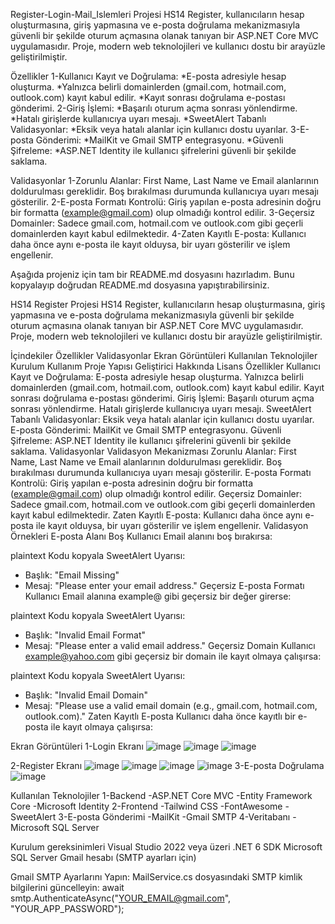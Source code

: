 Register-Login-Mail_Islemleri Projesi
HS14 Register, kullanıcıların hesap oluşturmasına, giriş yapmasına ve e-posta doğrulama mekanizmasıyla güvenli bir şekilde oturum açmasına olanak tanıyan bir ASP.NET Core MVC uygulamasıdır. Proje, modern web teknolojileri ve kullanıcı dostu bir arayüzle geliştirilmiştir.

Özellikler
1-Kullanıcı Kayıt ve Doğrulama:
*E-posta adresiyle hesap oluşturma.
*Yalnızca belirli domainlerden (gmail.com, hotmail.com, outlook.com) kayıt kabul edilir.
*Kayıt sonrası doğrulama e-postası gönderimi.
2-Giriş İşlemi:
*Başarılı oturum açma sonrası yönlendirme.
*Hatalı girişlerde kullanıcıya uyarı mesajı.
*SweetAlert Tabanlı Validasyonlar:
*Eksik veya hatalı alanlar için kullanıcı dostu uyarılar.
3-E-posta Gönderimi:
*MailKit ve Gmail SMTP entegrasyonu.
*Güvenli Şifreleme:
*ASP.NET Identity ile kullanıcı şifrelerini güvenli bir şekilde saklama.


Validasyonlar
1-Zorunlu Alanlar:
First Name, Last Name ve Email alanlarının doldurulması gereklidir. Boş bırakılması durumunda kullanıcıya uyarı mesajı gösterilir.
2-E-posta Formatı Kontrolü:
Giriş yapılan e-posta adresinin doğru bir formatta (example@gmail.com) olup olmadığı kontrol edilir.
3-Geçersiz Domainler:
Sadece gmail.com, hotmail.com ve outlook.com gibi geçerli domainlerden kayıt kabul edilmektedir.
4-Zaten Kayıtlı E-posta:
Kullanıcı daha önce aynı e-posta ile kayıt olduysa, bir uyarı gösterilir ve işlem engellenir.


Aşağıda projeniz için tam bir README.md dosyasını hazırladım. Bunu kopyalayıp doğrudan README.md dosyasına yapıştırabilirsiniz.

HS14 Register Projesi
HS14 Register, kullanıcıların hesap oluşturmasına, giriş yapmasına ve e-posta doğrulama mekanizmasıyla güvenli bir şekilde oturum açmasına olanak tanıyan bir ASP.NET Core MVC uygulamasıdır. Proje, modern web teknolojileri ve kullanıcı dostu bir arayüzle geliştirilmiştir.

İçindekiler
Özellikler
Validasyonlar
Ekran Görüntüleri
Kullanılan Teknolojiler
Kurulum
Kullanım
Proje Yapısı
Geliştirici Hakkında
Lisans
Özellikler
Kullanıcı Kayıt ve Doğrulama:
E-posta adresiyle hesap oluşturma.
Yalnızca belirli domainlerden (gmail.com, hotmail.com, outlook.com) kayıt kabul edilir.
Kayıt sonrası doğrulama e-postası gönderimi.
Giriş İşlemi:
Başarılı oturum açma sonrası yönlendirme.
Hatalı girişlerde kullanıcıya uyarı mesajı.
SweetAlert Tabanlı Validasyonlar:
Eksik veya hatalı alanlar için kullanıcı dostu uyarılar.
E-posta Gönderimi:
MailKit ve Gmail SMTP entegrasyonu.
Güvenli Şifreleme:
ASP.NET Identity ile kullanıcı şifrelerini güvenli bir şekilde saklama.
Validasyonlar
Validasyon Mekanizması
Zorunlu Alanlar:
First Name, Last Name ve Email alanlarının doldurulması gereklidir. Boş bırakılması durumunda kullanıcıya uyarı mesajı gösterilir.
E-posta Formatı Kontrolü:
Giriş yapılan e-posta adresinin doğru bir formatta (example@gmail.com) olup olmadığı kontrol edilir.
Geçersiz Domainler:
Sadece gmail.com, hotmail.com ve outlook.com gibi geçerli domainlerden kayıt kabul edilmektedir.
Zaten Kayıtlı E-posta:
Kullanıcı daha önce aynı e-posta ile kayıt olduysa, bir uyarı gösterilir ve işlem engellenir.
Validasyon Örnekleri
E-posta Alanı Boş
Kullanıcı Email alanını boş bırakırsa:

plaintext
Kodu kopyala
SweetAlert Uyarısı:
- Başlık: "Email Missing"
- Mesaj: "Please enter your email address."
Geçersiz E-posta Formatı
Kullanıcı Email alanına example@ gibi geçersiz bir değer girerse:

plaintext
Kodu kopyala
SweetAlert Uyarısı:
- Başlık: "Invalid Email Format"
- Mesaj: "Please enter a valid email address."
Geçersiz Domain
Kullanıcı example@yahoo.com gibi geçersiz bir domain ile kayıt olmaya çalışırsa:

plaintext
Kodu kopyala
SweetAlert Uyarısı:
- Başlık: "Invalid Email Domain"
- Mesaj: "Please use a valid email domain (e.g., gmail.com, hotmail.com, outlook.com)."
Zaten Kayıtlı E-posta
Kullanıcı daha önce kayıtlı bir e-posta ile kayıt olmaya çalışırsa:

Ekran Görüntüleri
1-Login Ekranı
![image](https://github.com/user-attachments/assets/15be292f-7c66-4a59-82fc-970ec927f5b8)
![image](https://github.com/user-attachments/assets/6ed92a62-57f8-45d2-9821-ab707db1c9d2)
![image](https://github.com/user-attachments/assets/9eef7b7a-80e3-4f35-b195-d5762c680003)

2-Register Ekranı
![image](https://github.com/user-attachments/assets/57d2edbf-2c5b-44a7-86cc-ad881144d3ac)
![image](https://github.com/user-attachments/assets/a4b9991c-b8ea-4be4-9140-c95d9d8951bb)
![image](https://github.com/user-attachments/assets/6496ee35-b67b-4a50-9878-24efaabe4084)
![image](https://github.com/user-attachments/assets/a01b76cf-a255-4422-849e-2d3971d13fa2)
3-E-posta Doğrulama
![image](https://github.com/user-attachments/assets/543586ce-f640-48eb-9f6d-5e4bd97c828a)

Kullanılan Teknolojiler
1-Backend
-ASP.NET Core MVC
-Entity Framework Core
-Microsoft Identity
2-Frontend
-Tailwind CSS
-FontAwesome
-SweetAlert
3-E-posta Gönderimi
-MailKit
-Gmail SMTP
4-Veritabanı
-Microsoft SQL Server


Kurulum gereksinimleri
Visual Studio 2022 veya üzeri
.NET 6 SDK
Microsoft SQL Server
Gmail hesabı (SMTP ayarları için)

Gmail SMTP Ayarlarını Yapın:
MailService.cs dosyasındaki SMTP kimlik bilgilerini güncelleyin:
await smtp.AuthenticateAsync("YOUR_EMAIL@gmail.com", "YOUR_APP_PASSWORD");
